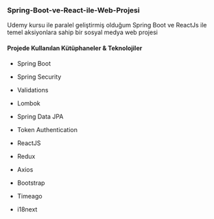 ### Spring-Boot-ve-React-ile-Web-Projesi
Udemy kursu ile paralel geliştirmiş olduğum Spring Boot ve ReactJs ile temel aksiyonlara sahip bir sosyal medya web projesi 

#### Projede Kullanılan Kütüphaneler & Teknolojiler 

* Spring Boot
* Spring Security
* Validations
* Lombok
* Spring Data JPA
* Token Authentication

* ReactJS
* Redux
* Axios
* Bootstrap
* Timeago
* i18next

